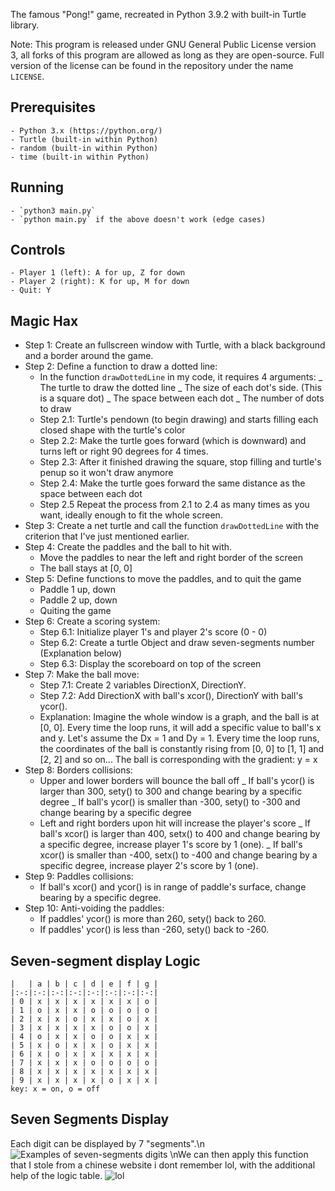 The famous "Pong!" game, recreated in Python 3.9.2 with built-in Turtle library.	

Note: This program is released under GNU General Public License version 3, all forks of this program are allowed as long as they are open-source. Full version of the license can be found in the repository under the name `LICENSE`.

## Prerequisites
	- Python 3.x (https://python.org/)
	- Turtle (built-in within Python)
	- random (built-in within Python)
	- time (built-in within Python)

## Running
	- `python3 main.py`
	- `python main.py` if the above doesn't work (edge cases)

## Controls
	- Player 1 (left): A for up, Z for down
	- Player 2 (right): K for up, M for down
	- Quit: Y

## Magic Hax
- Step 1: Create an fullscreen window with Turtle, with a black background and a border around the game.
- Step 2: Define a function to draw a dotted line:
	+ In the function `drawDottedLine` in my code, it requires 4 arguments:
		_ The turtle to draw the dotted line
		_ The size of each dot's side. (This is a square dot)
		_ The space between each dot
		_ The number of dots to draw
	+ Step 2.1: Turtle's pendown (to begin drawing) and starts filling each closed shape with the turtle's color
	+ Step 2.2: Make the turtle goes forward (which is downward) and turns left or right 90 degrees for 4 times.
	+ Step 2.3: After it finished drawing the square, stop filling and turtle's penup so it won't draw anymore
	+ Step 2.4: Make the turtle goes forward the same distance as the space between each dot
	+ Step 2.5 Repeat the process from 2.1 to 2.4 as many times as you want, ideally enough to fit the whole screen.
- Step 3: Create a net turtle and call the function `drawDottedLine` with the criterion that I've just mentioned earlier.
- Step 4: Create the paddles and the ball to hit with.
	+ Move the paddles to near the left and right border of the screen
	+ The ball stays at [0, 0]
- Step 5: Define functions to move the paddles, and to quit the game
	+ Paddle 1 up, down
	+ Paddle 2 up, down
	+ Quiting the game
- Step 6: Create a scoring system:
	+ Step 6.1: Initialize player 1's and player 2's score (0  -  0)
	+ Step 6.2: Create a turtle Object and draw seven-segments number (Explanation below)
	+ Step 6.3: Display the scoreboard on top of the screen
- Step 7: Make the ball move:
	+ Step 7.1: Create 2 variables DirectionX, DirectionY.
	+ Step 7.2: Add DirectionX with ball's xcor(), DirectionY with ball's ycor().
	+ Explanation: Imagine the whole window is a graph, and the ball is at [0, 0]. Every time the loop runs, it will add a specific value to ball's x and y. Let's assume the Dx = 1 and Dy = 1. Every time the loop runs, the coordinates of the ball is constantly rising from [0, 0] to [1, 1] and [2, 2] and so on... The ball is corresponding with the gradient: y = x
- Step 8: Borders collisions:
	+ Upper and lower borders will bounce the ball off
		_ If ball's ycor() is larger than 300, sety() to 300 and change bearing by a specific degree
		_ If ball's ycor() is smaller than -300, sety() to -300 and change bearing by a specific degree
	+ Left and right borders upon hit will increase the player's score
		_ If ball's xcor() is larger than 400, setx() to 400 and change bearing by a specific degree, increase player 1's score by 1 (one).
		_ If ball's xcor() is smaller than -400, setx() to -400 and change bearing by a specific degree, increase player 2's score by 1 (one).
- Step 9: Paddles collisions:
	+ If ball's xcor() and ycor() is in range of paddle's surface, change bearing by a specific degree.
- Step 10: Anti-voiding the paddles:
	+ If paddles' ycor() is more than 260, sety() back to 260.
	+ If paddles' ycor() is less than -260, sety() back to -260.


## Seven-segment display Logic
	| 	| a | b | c | d | e | f | g |
	|:-:|:-:|:-:|:-:|:-:|:-:|:-:|:-:|
	| 0 | x | x | x | x | x | x | o |
	| 1 | o | x | x | o | o | o | o |
	| 2 | x | x | o | x | x | o | x |
	| 3 | x | x | x | x | o | o | x |
	| 4 | o | x | x | o | o | x | x |
	| 5 | x | o | x | x | o | x | x | 
	| 6 | x | o | x | x | x | x | x |
	| 7 | x | x | x | o | o | o | o |
	| 8 | x | x | x | x | x | x | x |
	| 9 | x | x | x | x | o | x | x |
	key: x = on, o = off
	
## Seven Segments Display
Each digit can be displayed by 7 "segments".\n
![Examples of seven-segments digits](https://github.com/nguyenhuyblyat/turtle-pong/blob/main/7seg1.gif?raw=true)
\nWe can then apply this function that I stole from a chinese website i dont remember lol, with the additional help of the logic table.
![lol](https://github.com/nguyenhuyblyat/turtle-pong/blob/main/seven-segment-example.jpg?raw=true)
